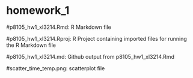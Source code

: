 # homework_1

#p8105_hw1_xl3214.Rmd: R Markdown file

#p8105_hw1_xl3214.Rproj: R Project containing imported files for running the R Markdown file

#p8105_hw1_xl3214.md: Github output from p8105_hw1_xl3214.Rmd

#scatter_time_temp.png: scatterplot file
